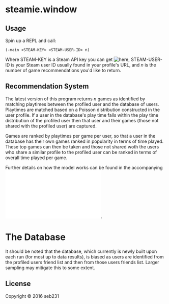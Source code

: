 # steamie.window

## Usage

Spin up a REPL and call:

`(-main <STEAM-KEY> <STEAM-USER-ID> n)`

Where STEAM-KEY is a Steam API key you can get ![here](http://steamcommunity.com/dev/apikey), STEAM-USER-ID is your Steam user ID usually found in your profile's URL, and _n_ is the number of game recommendations you'd like to return.

## Recommendation System

The latest version of this program returns _n_ games as identified by matching playtimes between the profiled user and the database of users. Playtimes are matched based on a Poisson distribution constructed in the user profile. If a user in the database's play time falls within the play time distribution of the profiled user then that user and their games (those not shared with the profiled user) are captured.

Games are ranked by playtimes per game per user, so that a user in the database has their own games ranked in popularity in terms of time played. These top games can then be taken and those not shared woth the users who share a similar profile to the profiled user can be ranked in terms of overall time played per game.

Further details on how the model works can be found in the accompanying ![flowchart](docs/flowchart.pdf).

# The Database

It should be noted that the database, which currently is newly built upon each run (for most up to data results), is biased as users are identified from the profiled users friend list and then from those users friends list. Larger sampling may mitigate this to some extent.

## License

Copyright © 2016 seb231
